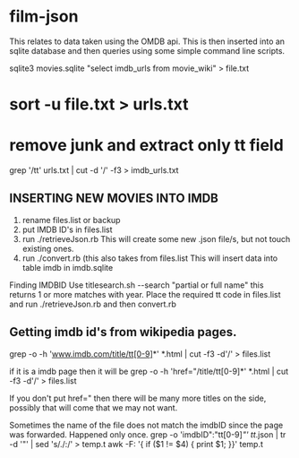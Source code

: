 # film-json

This relates to data taken using the OMDB api.
This is then inserted into an sqlite database and then queries using some simple command line scripts.


 sqlite3 movies.sqlite "select imdb_urls from movie_wiki" > file.txt
 # sort -u file.txt > urls.txt
 # remove junk and extract only tt field
 grep '/tt' urls.txt | cut -d '/' -f3 > imdb_urls.txt
 

 INSERTING NEW MOVIES INTO IMDB
 ------------------------------
 1. rename files.list or backup
 2. put IMDB ID's in files.list
 3. run ./retrieveJson.rb
    This will create some new .json file/s, but not touch existing ones.
 4. run ./convert.rb (this also takes from files.list
    This will insert data into table imdb in imdb.sqlite

Finding IMDBID
Use titlesearch.sh --search "partial or full name"
this returns 1 or more matches with year. 
Place the required tt code in files.list and run ./retrieveJson.rb and then convert.rb

Getting imdb id's from wikipedia pages.
--------------------------------------

grep -o -h 'www.imdb.com/title/tt[0-9]*' *.html | cut -f3 -d'/' > files.list

if it is a imdb page then it will be
grep -o -h 'href="/title/tt[0-9]*' *.html | cut -f3 -d'/' > files.list

If you don't put href=" then there will be many more titles on the side, possibly that will come that we may not want.


Sometimes the name of the file does not match the imdbID since the page was forwarded. Happened only once.
 grep -o 'imdbID":"tt[0-9]*"' tt*.json | tr -d '"' | sed 's/\./:/' > temp.t
 awk -F: '{ if ($1 != $4) { print  $1; }}' temp.t

